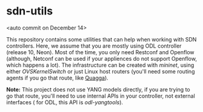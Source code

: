 # sdn-utils
&lt;auto commit on December 14>

This repository contains some utilities that can help when working with SDN controllers. Here, we assume that you are mostly using ODL controller (release 10, Neon).
Most of the time, you only need Restconf and Openflow (although, Netconf can be used if your appliences do not support Openflow, which happens a lot). The infrastructure
can be created with *mininet*, using either *OVSKernelSwitch* or just Linux host routers (you'll need some routing agents if you go that route, like [Quagga](https://www.quagga.net/)).

**Note:** This project does not use YANG models directly, if you are trying to go that route, you'll need to use internal APIs in your controller, not external interfaces (
for ODL, this API is *odl-yangtools*).
